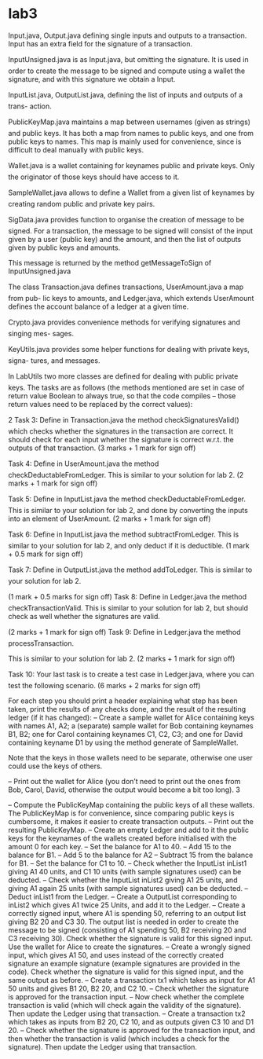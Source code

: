 # lab3
Input.java, Output.java defining single inputs and outputs to a transaction. Input
has an extra field for the signature of a transaction.

InputUnsigned.java is as Input.java, but omitting the signature. It is used in order
to create the message to be signed and compute using a wallet the signature, and with
this signature we obtain a Input.

InputList.java, OutputList.java, defining the list of inputs and outputs of a trans-
action.

PublicKeyMap.java maintains a map between usernames (given as strings) and public
keys. It has both a map from names to public keys, and one from public keys to names.
This map is mainly used for convenience, since is difficult to deal manually with public
keys.

Wallet.java is a wallet containing for keynames public and private keys. Only the
originator of those keys should have access to it.

SampleWallet.java allows to define a Wallet from a given list of keynames by creating
random public and private key pairs.

SigData.java provides function to organise the creation of message to be signed. For
a transaction, the message to be signed will consist of the input given by a user (public
key) and the amount, and then the list of outputs given by public keys and amounts.

This message is returned by the method getMessageToSign of InputUnsigned.java

The class Transaction.java defines transactions, UserAmount.java a map from pub-
lic keys to amounts, and Ledger.java, which extends UserAmount defines the account
balance of a ledger at a given time.

Crypto.java provides convenience methods for verifying signatures and singing mes-
sages.

KeyUtils.java provides some helper functions for dealing with private keys, signa-
tures, and messages.

In LabUtils two more classes are defined for dealing with public private keys.
The tasks are as follows (the methods mentioned are set in case of return value Boolean
to always true, so that the code compiles – those return values need to be replaced by the
correct values):


2
Task 3: Define in Transaction.java the method checkSignaturesValid() which
checks whether the signatures in the transaction are correct. It should check for each
input whether the signature is correct w.r.t. the outputs of that transaction.
(3 marks + 1 mark for sign off)

Task 4: Define in UserAmount.java the method checkDeductableFromLedger. This
is similar to your solution for lab 2.
(2 marks + 1 mark for sign off)

Task 5: Define in InputList.java the method checkDeductableFromLedger. This
is similar to your solution for lab 2, and done by converting the inputs into an element
of UserAmount.
(2 marks + 1 mark for sign off)

Task 6: Define in InputList.java the method subtractFromLedger. This is similar
to your solution for lab 2, and only deduct if it is deductible.
(1 mark + 0.5 mark for sign off)

Task 7: Define in OutputList.java the method addToLedger. This is similar to your
solution for lab 2.

(1 mark + 0.5 marks for sign off)
Task 8: Define in Ledger.java the method checkTransactionValid.
This is similar to your solution for lab 2, but should check as well whether the signatures
are valid.

(2 marks + 1 mark for sign off)
Task 9: Define in Ledger.java the method processTransaction.

This is similar to your solution for lab 2.
(2 marks + 1 mark for sign off)

Task 10: Your last task is to create a test case in Ledger.java, where you can test
the following scenario.
(6 marks + 2 marks for sign off)


For each step you should print a header explaining what step has been taken, print
the results of any checks done, and the result of the resulting ledger (if it has changed):
– Create a sample wallet for Alice containing keys with names A1, A2; a (separate)
sample wallet for Bob containing keynames B1, B2; one for Carol containing
keynames C1, C2, C3; and one for David containing keyname D1 by using the
method generate of SampleWallet.


Note that the keys in those wallets need to be separate, otherwise one user could
use the keys of others.



– Print out the wallet for Alice (you don’t need to print out the ones from Bob,
Carol, David, otherwise the output would become a bit too long).
3

– Compute the PublicKeyMap containing the public keys of all these wallets. The
PublicKeyMap is for convenience, since comparing public keys is cumbersome, it
makes it easier to create transaction outputs.
– Print out the resulting PublicKeyMap.
– Create an empty Ledger and add to it the public keys for the keynames of the
wallets created before initialised with the amount 0 for each key.
– Set the balance for A1 to 40.
– Add 15 to the balance for B1.
– Add 5 to the balance for A2
– Subtract 15 from the balance for B1.
– Set the balance for C1 to 10.
– Check whether the InputList inList1 giving A1 40 units, and C1 10 units (with
sample signatures used) can be deducted.
– Check whether the InputList inList2 giving A1 25 units, and giving A1 again
25 units (with sample signatures used) can be deducted.
– Deduct inList1 from the Ledger.
– Create a OutputList corresponding to inList2 which gives A1 twice 25 Units,
and add it to the Ledger.
– Create a correctly signed input, where A1 is spending 50, referring to an output
list giving B2 20 and C3 30. The output list is needed in order to create the
message to be signed (consisting of A1 spending 50, B2 receiving 20 and C3
receiving 30). Check whether the signature is valid for this signed input. Use the
wallet for Alice to create the signatures.
– Create a wrongly signed input, which gives A1 50, and uses instead of the correctly
created signature an example signature (example signatures are provided in the
code). Check whether the signature is valid for this signed input, and the same
output as before.
– Create a transaction tx1 which takes as input for A1 50 units and gives B1 20,
B2 20, and C2 10.
– Check whether the signature is approved for the transaction input.
– Now check whether the complete transaction is valid (which will check again the
validity of the signature). Then update the Ledger using that transaction.
– Create a transaction tx2 which takes as inputs from B2 20, C2 10, and as outputs
given C3 10 and D1 20.
– Check whether the signature is approved for the transaction input, and then
whether the transaction is valid (which includes a check for the signature). Then
update the Ledger using that transaction.
